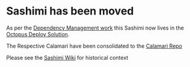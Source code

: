 # Sashimi has been moved

As per the [Dependency Management work](https://docs.google.com/document/d/187L7C3oW7LKmPJoWTWvdtP7Ou-BjMPfF1BUh4Wcw-Po/edit#heading=h.tf0suvubpekj) this Sashimi now lives in the [Octopus Deploy Solution](https://github.com/OctopusDeploy/OctopusDeploy).

The Respective Calamari have been consolidated to the [Calamari Repo](https://github.com/OctopusDeploy/Calamari)

Please see the [Sashimi Wiki](https://github.com/OctopusDeploy/sashimi/wiki) for historical context

